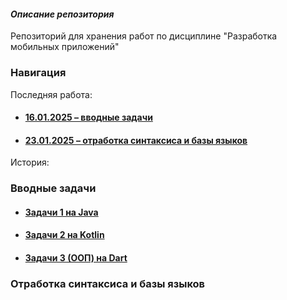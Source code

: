 #### _Описание репозитория_
Репозиторий для хранения работ по дисциплине "Разработка мобильных приложений"
### Навигация
Последняя работа:
* #### [16.01.2025 – вводные задачи](#вводные-задачи)
* #### [23.01.2025 – отработка синтаксиса и базы языков](#Отработка-синтаксиса-и-базы-языков)
История:
### Вводные задачи
* #### [Задачи 1 на Java](https://github.com/1mmorta1W111/DMA/tree/main/1601/Ex1Java)
* #### [Задачи 2 на Kotlin](https://github.com/1mmorta1W111/DMA/tree/main/1601/Ex2Kotlin)
* #### [Задачи 3 (ООП) на Dart](https://github.com/1mmorta1W111/DMA/tree/main/1601/ExOOPDart)
### Отработка синтаксиса и базы языков
